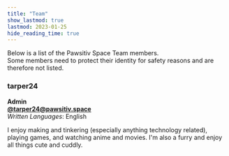 ```yaml
---
title: "Team"
show_lastmod: true
lastmod: 2023-01-25
hide_reading_time: true
---
```


Below is a list of the Pawsitiv Space Team members.\
Some members need to protect their identity for safety reasons and are therefore not listed.

### tarper24

**Admin**\
**[@tarper24@pawsitiv.space]**\
_Written Languages_: English

I enjoy making and tinkering (especially anything technology related), playing games, and watching anime and movies.
I'm also a furry and enjoy all things cute and cuddly.

[@tarper24@pawsitiv.space]: https://social.pawsitiv.space/@tarper24
